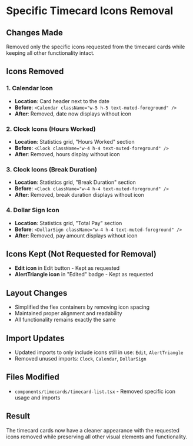 # Specific Timecard Icons Removal

## Changes Made
Removed only the specific icons requested from the timecard cards while keeping all other functionality intact.

## Icons Removed

### 1. Calendar Icon
- **Location**: Card header next to the date
- **Before**: `<Calendar className="w-5 h-5 text-muted-foreground" />`
- **After**: Removed, date now displays without icon

### 2. Clock Icons (Hours Worked)
- **Location**: Statistics grid, "Hours Worked" section
- **Before**: `<Clock className="w-4 h-4 text-muted-foreground" />`
- **After**: Removed, hours display without icon

### 3. Clock Icons (Break Duration)
- **Location**: Statistics grid, "Break Duration" section  
- **Before**: `<Clock className="w-4 h-4 text-muted-foreground" />`
- **After**: Removed, break duration displays without icon

### 4. Dollar Sign Icon
- **Location**: Statistics grid, "Total Pay" section
- **Before**: `<DollarSign className="w-4 h-4 text-muted-foreground" />`
- **After**: Removed, pay amount displays without icon

## Icons Kept (Not Requested for Removal)
- **Edit icon** in Edit button - Kept as requested
- **AlertTriangle icon** in "Edited" badge - Kept as requested

## Layout Changes
- Simplified the flex containers by removing icon spacing
- Maintained proper alignment and readability
- All functionality remains exactly the same

## Import Updates
- Updated imports to only include icons still in use: `Edit`, `AlertTriangle`
- Removed unused imports: `Clock`, `Calendar`, `DollarSign`

## Files Modified
- `components/timecards/timecard-list.tsx` - Removed specific icon usage and imports

## Result
The timecard cards now have a cleaner appearance with the requested icons removed while preserving all other visual elements and functionality.